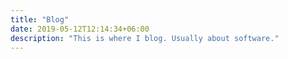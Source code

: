 ```yaml
---
title: "Blog"
date: 2019-05-12T12:14:34+06:00
description: "This is where I blog. Usually about software."
---
```

